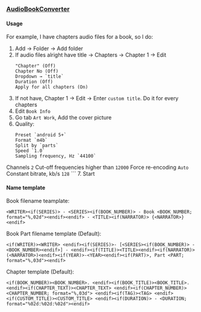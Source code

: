 ### [AudioBookConverter](https://github.com/yermak/AudioBookConverter)

#### Usage

For example, I have chapters audio files for a book, so I do:

1. Add → Folder → Add folder
2. If audio files alright have title → Chapters → Chapter 1 → Edit
	```
	"Chapter" (Off)
	Chapter No (Off)
	Dropdown → `title`
	Duration (Off)
	Apply for all chapters (On)
	```
3. If not have, Chapter 1 → Edit → Enter `custom title`. Do it for every chapters
4. Edit `Book Info`
5. Go tab `Art Work`, Add the cover picture
6. Quality:
	```
	Preset `android 5+`
	Format `m4b`
	Split by `parts`
	Speed `1.0`
	Sampling frequency, Hz `44100`
  Channels `2`
  Cut-off frequencies higher than `12000`
  Force re-encoding `Auto`
  Constant bitrate, kb/s `128`
	```
7. Start

#### Name template

Book filename teamplate:

```
<WRITER><if(SERIES)> - <SERIES><if(BOOK_NUMBER)> - Book <BOOK_NUMBER; format="%,02d"><endif><endif> - <TITLE><if(NARRATOR)> {<NARRATOR>}<endif>
```

Book Part filename template (Default):

```
<if(WRITER)><WRITER> <endif><if(SERIES)>- [<SERIES><if(BOOK_NUMBER)> -<BOOK_NUMBER><endif>] - <endif><if(TITLE)><TITLE><endif><if(NARRATOR)> (<NARRATOR>)<endif><if(YEAR)>-<YEAR><endif><if(PART)>, Part <PART; format="%,03d"><endif>
```

Chapter template (Default):

```
<if(BOOK_NUMBER)><BOOK_NUMBER>. <endif><if(BOOK_TITLE)><BOOK_TITLE>. <endif><if(CHAPTER_TEXT)><CHAPTER_TEXT> <endif><if(CHAPTER_NUMBER)><CHAPTER_NUMBER; format="%,03d"> <endif><if(TAG)><TAG> <endif><if(CUSTOM_TITLE)><CUSTOM_TITLE> <endif><if(DURATION)> - <DURATION; format="%02d:%02d:%02d"><endif>
```

